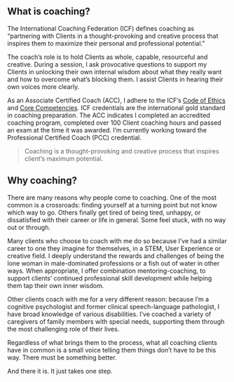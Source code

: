 ## What is coaching?

The International Coaching Federation (ICF) defines coaching as “partnering with Clients in a thought-provoking and creative process that inspires them to maximize their personal and professional potential.”

The coach’s role is to hold Clients as whole, capable, resourceful and creative. During a session, I ask provocative questions to support my Clients in unlocking their own internal wisdom about what they really want and how to overcome what’s blocking them. I assist Clients in hearing their own voices more clearly.

As an Associate Certified Coach (ACC), I adhere to the ICF’s [Code of Ethics](https://coachfederation.org/code-of-ethics) and [Core Competencies](https://coachfederation.org/core-competencies). ICF credentials are the international gold standard in coaching preparation. The ACC indicates I completed an accredited coaching program, completed over 100 Client coaching hours and passed an exam at the time it was awarded. I’m currently working toward the Professional Certified Coach (PCC) credential.

> Coaching is a thought-provoking and creative process that inspires client’s maximum potential.

## Why coaching?

There are many reasons why people come to coaching. One of the most common is a crossroads: finding yourself at a turning point but not know which way to go. Others finally get tired of being tired, unhappy, or dissatisfied with their career or life in general. Some feel stuck, with no way out or through.

Many clients who choose to coach with me do so because I’ve had a similar career to one they imagine for themselves, in a STEM, User Experience or creative field. I deeply understand the rewards and challenges of being the lone woman in male-dominated professions or a fish out of water in other ways. When appropriate, I offer combination mentoring-coaching, to support clients’ continued professional skill development while helping them tap their own inner wisdom.

Other clients coach with me for a very different reason: because I’m a cognitive psychologist and former clinical speech-language pathologist, I have broad knowledge of various disabilities. I’ve coached a variety of caregivers of family members with special needs, supporting them through the most challenging role of their lives.

Regardless of what brings them to the process, what all coaching clients have in common is a small voice telling them things don’t have to be this way. There must be something better.

And there it is. It just takes one step.